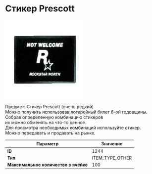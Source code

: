 # Стикер Prescott

![Item Image](../img/1244.webp?raw=true)

Предмет: Стикер Prescott (очень редкий)<br>Можно получить использовав лотерейный билет 6-ой годовщины.<br>Собрав определенную комбинацию стикеров<br>их можно обменять на что-то ценное.<br>Для просмотра необходимых комбинаций используйте стикер.<br>Можно передавать и продавать на рынке.


| Параметр | Значение |
|----------|----------|
| **ID** | 1244 |
| **Тип** | ITEM_TYPE_OTHER |
| **Максимальное количество в ячейке** | 100 |

